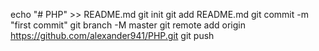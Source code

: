 echo "# PHP" >> README.md 
git init 
git add README.md 
git commit -m "first commit" 
git branch -M master 
git remote add origin https://github.com/alexander941/PHP.git
 git push 
